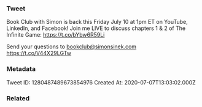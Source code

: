 ### Tweet
Book Club with Simon is back this Friday July 10 at 1pm ET on YouTube, LinkedIn, and Facebook! Join me LIVE to discuss chapters 1 &amp; 2 of The Infinite Game: https://t.co/bYbw6R59Li
   
Send your questions to bookclub@simonsinek.com https://t.co/V44X29LGTw

### Metadata
Tweet ID: 1280487489673854976
Created At: 2020-07-07T13:03:02.000Z

### Related

